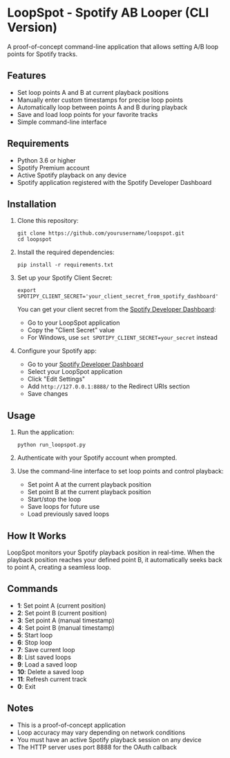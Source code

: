 # LoopSpot - Spotify AB Looper (CLI Version)

A proof-of-concept command-line application that allows setting A/B loop points for Spotify tracks.

## Features

- Set loop points A and B at current playback positions
- Manually enter custom timestamps for precise loop points
- Automatically loop between points A and B during playback
- Save and load loop points for your favorite tracks
- Simple command-line interface

## Requirements

- Python 3.6 or higher
- Spotify Premium account
- Active Spotify playback on any device
- Spotify application registered with the Spotify Developer Dashboard

## Installation

1. Clone this repository:
   ```
   git clone https://github.com/yourusername/loopspot.git
   cd loopspot
   ```

2. Install the required dependencies:
   ```
   pip install -r requirements.txt
   ```

3. Set up your Spotify Client Secret:
   ```
   export SPOTIPY_CLIENT_SECRET='your_client_secret_from_spotify_dashboard'
   ```
   
   You can get your client secret from the [Spotify Developer Dashboard](https://developer.spotify.com/dashboard):
   - Go to your LoopSpot application
   - Copy the "Client Secret" value
   - For Windows, use `set SPOTIPY_CLIENT_SECRET=your_secret` instead
   
4. Configure your Spotify app:
   - Go to your [Spotify Developer Dashboard](https://developer.spotify.com/dashboard)
   - Select your LoopSpot application
   - Click "Edit Settings"
   - Add `http://127.0.0.1:8888/` to the Redirect URIs section
   - Save changes

## Usage

1. Run the application:
   ```
   python run_loopspot.py
   ```

2. Authenticate with your Spotify account when prompted.

3. Use the command-line interface to set loop points and control playback:
   - Set point A at the current playback position
   - Set point B at the current playback position
   - Start/stop the loop
   - Save loops for future use
   - Load previously saved loops

## How It Works

LoopSpot monitors your Spotify playback position in real-time. When the playback position reaches your defined point B, it automatically seeks back to point A, creating a seamless loop.

## Commands

- **1**: Set point A (current position)
- **2**: Set point B (current position)
- **3**: Set point A (manual timestamp)
- **4**: Set point B (manual timestamp)
- **5**: Start loop
- **6**: Stop loop
- **7**: Save current loop
- **8**: List saved loops
- **9**: Load a saved loop
- **10**: Delete a saved loop
- **11**: Refresh current track
- **0**: Exit

## Notes

- This is a proof-of-concept application
- Loop accuracy may vary depending on network conditions
- You must have an active Spotify playback session on any device
- The HTTP server uses port 8888 for the OAuth callback 